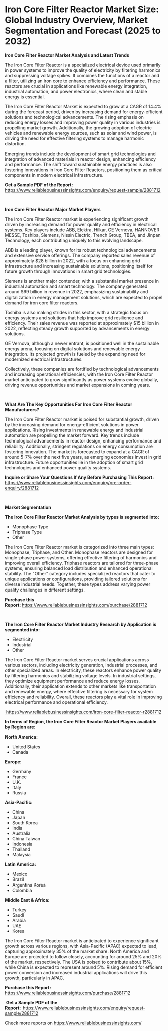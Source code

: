 <p><h1>Iron Core Filter Reactor Market Size: Global Industry Overview, Market Segmentation and Forecast (2025 to 2032)</h1></p><p><strong>Iron Core Filter Reactor Market Analysis and Latest Trends</strong></p>
<p><p>The Iron Core Filter Reactor is a specialized electrical device used primarily in power systems to improve the quality of electricity by filtering harmonics and suppressing voltage spikes. It combines the functions of a reactor and a filter, utilizing an iron core to enhance efficiency and performance. These reactors are crucial in applications like renewable energy integration, industrial automation, and power electronics, where clean and stable energy is essential.</p><p>The Iron Core Filter Reactor Market is expected to grow at a CAGR of 14.4% during the forecast period, driven by increasing demand for energy-efficient solutions and technological advancements. The rising emphasis on reducing energy losses and improving power quality in various industries is propelling market growth. Additionally, the growing adoption of electric vehicles and renewable energy sources, such as solar and wind power, is driving the need for effective filtering systems to manage harmonic distortion.</p><p>Emerging trends include the development of smart grid technologies and integration of advanced materials in reactor design, enhancing efficiency and performance. The shift toward sustainable energy practices is also fostering innovations in Iron Core Filter Reactors, positioning them as critical components in modern electrical infrastructure.</p></p>
<p><strong>Get a Sample PDF of the Report:&nbsp;</strong> <a href="https://www.reliablebusinessinsights.com/enquiry/request-sample/2881712?utm_campaign=3288&utm_medium=2&utm_source=Github&utm_content=ia&utm_term=12032025&utm_id=iron-core-filter-reactor">https://www.reliablebusinessinsights.com/enquiry/request-sample/2881712</a></p>
<p>&nbsp;</p>
<p><strong>Iron Core Filter Reactor Major Market Players</strong></p>
<p><p>The Iron Core Filter Reactor market is experiencing significant growth driven by increasing demand for power quality and efficiency in electrical systems. Key players include ABB, Elektra, Hilkar, GE Vernova, HANNOVER MESSE, Toshiba, Siemens, Nissin Electric, Trench Group, TBEA, and Jinpan Technology, each contributing uniquely to this evolving landscape.</p><p>ABB is a leading player, known for its robust technological advancements and extensive service offerings. The company reported sales revenue of approximately $28 billion in 2022, with a focus on enhancing grid infrastructure and increasing sustainable solutions, positioning itself for future growth through innovations in smart grid technologies.</p><p>Siemens is another major contender, with a substantial market presence in industrial automation and smart technology. The company generated around $69 billion in revenue in 2022, emphasizing sustainability and digitalization in energy management solutions, which are expected to propel demand for iron core filter reactors.</p><p>Toshiba is also making strides in this sector, with a strategic focus on energy systems and solutions that help improve grid resilience and efficiency. Their sales revenue was reported at approximately $15 billion in 2022, reflecting steady growth supported by advancements in energy solutions.</p><p>GE Vernova, although a newer entrant, is positioned well in the sustainable energy arena, focusing on digital solutions and renewable energy integration. Its projected growth is fueled by the expanding need for modernized electrical infrastructures.</p><p>Collectively, these companies are fortified by technological advancements and increasing operational efficiencies, with the Iron Core Filter Reactor market anticipated to grow significantly as power systems evolve globally, driving revenue opportunities and market expansions in coming years.</p></p>
<p>&nbsp;</p>
<p><strong>What Are The Key Opportunities For Iron Core Filter Reactor Manufacturers?</strong></p>
<p><p>The Iron Core Filter Reactor market is poised for substantial growth, driven by the increasing demand for energy-efficient solutions in power applications. Rising investments in renewable energy and industrial automation are propelling the market forward. Key trends include technological advancements in reactor design, enhancing performance and reliability. Additionally, stringent regulations on energy consumption are fostering innovation. The market is forecasted to expand at a CAGR of around 5-7% over the next five years, as emerging economies invest in grid infrastructure. Future opportunities lie in the adoption of smart grid technologies and enhanced power quality systems.</p></p>
<p><strong>Inquire or Share Your Questions If Any Before Purchasing This Report:</strong> <a href="https://www.reliablebusinessinsights.com/enquiry/pre-order-enquiry/2881712?utm_campaign=3288&utm_medium=2&utm_source=Github&utm_content=ia&utm_term=12032025&utm_id=iron-core-filter-reactor">https://www.reliablebusinessinsights.com/enquiry/pre-order-enquiry/2881712</a></p>
<p>&nbsp;</p>
<p><strong>Market Segmentation</strong></p>
<p><strong>The Iron Core Filter Reactor Market Analysis by types is segmented into:</strong></p>
<p><ul><li>Monophase Type</li><li>Triphase Type</li><li>Other</li></ul></p>
<p><p>The Iron Core Filter Reactor market is categorized into three main types: Monophase, Triphase, and Other. Monophase reactors are designed for single-phase power systems, offering effective filtering of harmonics and improving overall efficiency. Triphase reactors are tailored for three-phase systems, ensuring balanced load distribution and enhanced operational stability. The "Other" category includes specialized reactors that cater to unique applications or configurations, providing tailored solutions for diverse industrial needs. Together, these types address varying power quality challenges in different settings.</p></p>
<p><strong>Purchase this Report:&nbsp;</strong><a href="https://www.reliablebusinessinsights.com/purchase/2881712?utm_campaign=3288&utm_medium=2&utm_source=Github&utm_content=ia&utm_term=12032025&utm_id=iron-core-filter-reactor">https://www.reliablebusinessinsights.com/purchase/2881712</a></p>
<p>&nbsp;</p>
<p><strong>The Iron Core Filter Reactor Market Industry Research by Application is segmented into:</strong></p>
<p><ul><li>Electricity</li><li>Industrial</li><li>Other</li></ul></p>
<p><p>The Iron Core Filter Reactor market serves crucial applications across various sectors, including electricity generation, industrial processes, and other specialized areas. In electricity, these reactors enhance power quality by filtering harmonics and stabilizing voltage levels. In industrial settings, they optimize equipment performance and reduce energy losses. Additionally, their application extends to other markets like transportation and renewable energy, where effective filtering is necessary for system efficiency and reliability. Overall, these reactors play a vital role in improving electrical performance and operational efficiency.</p></p>
<p><a href="https://www.reliablebusinessinsights.com/iron-core-filter-reactor-r2881712?utm_campaign=3288&utm_medium=2&utm_source=Github&utm_content=ia&utm_term=12032025&utm_id=iron-core-filter-reactor">&nbsp;https://www.reliablebusinessinsights.com/iron-core-filter-reactor-r2881712</a></p>
<p><strong>In terms of Region, the Iron Core Filter Reactor Market Players available by Region are:</strong></p>
<p>
    <p> <strong> North America: </strong>
        <ul>
            <li>United States</li>
            <li>Canada</li>
        </ul>
        </p> 
    <p> <strong> Europe: </strong>
        <ul>
            <li>Germany</li>
            <li>France</li>
            <li>U.K.</li>
            <li>Italy</li>
            <li>Russia</li>
        </ul>
        </p> 
    <p> <strong> Asia-Pacific: </strong>
        <ul>
            <li>China</li>
            <li>Japan</li>
            <li>South Korea</li>
            <li>India</li>
            <li>Australia</li>
            <li>China Taiwan</li>
            <li>Indonesia</li>
            <li>Thailand</li>
            <li>Malaysia</li>
        </ul>
        </p> 
    <p> <strong> Latin America: </strong>
        <ul>
            <li>Mexico</li>
            <li>Brazil</li>
            <li>Argentina Korea</li>
            <li>Colombia</li>
        </ul>
        </p> 
    <p> <strong> Middle East & Africa: </strong>
        <ul>
            <li>Turkey</li>
            <li>Saudi</li>
            <li>Arabia</li>
            <li>UAE</li>
            <li>Korea</li>
        </ul>
    </p>
    </p>
<p><p>The Iron Core Filter Reactor market is anticipated to experience significant growth across various regions, with Asia-Pacific (APAC) expected to lead, capturing approximately 35% of the market share. North America and Europe are projected to follow closely, accounting for around 25% and 20% of the market, respectively. The USA is poised to contribute about 15%, while China is expected to represent around 5%. Rising demand for efficient power conversion and increased industrial applications will drive this growth, particularly in APAC.</p></p>
<p><strong>Purchase this Report: </strong><a href="https://www.reliablebusinessinsights.com/purchase/2881712?utm_campaign=3288&utm_medium=2&utm_source=Github&utm_content=ia&utm_term=12032025&utm_id=iron-core-filter-reactor">https://www.reliablebusinessinsights.com/purchase/2881712</a></p>
<p>&nbsp;<strong>Get a Sample PDF of the Report:&nbsp;&nbsp;</strong><a href="https://www.reliablebusinessinsights.com/enquiry/request-sample/2881712?utm_campaign=3288&utm_medium=2&utm_source=Github&utm_content=ia&utm_term=12032025&utm_id=iron-core-filter-reactor">https://www.reliablebusinessinsights.com/enquiry/request-sample/2881712</a></p>
<p><strong></strong></p>
<p>Check more reports on <a href="https://www.reliablebusinessinsights.com/?utm_campaign=3288&utm_medium=2&utm_source=Github&utm_content=ia&utm_term=12032025&utm_id=iron-core-filter-reactor">https://www.reliablebusinessinsights.com/</a></p>